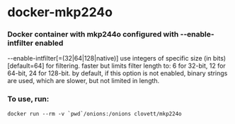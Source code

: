 # docker-mkp224o

### Docker container with mkp244o configured with --enable-intfilter enabled

--enable-intfilter[=(32|64|128|native)] use integers of specific size (in bits) [default=64] for filtering. faster but limits filter length to: 6 for 32-bit, 12 for 64-bit, 24 for 128-bit. by default, if this option is not enabled, binary strings are used, which are slower, but not limited in length.

### To use, run:

``docker run --rm -v `pwd`/onions:/onions clovett/mkp224o``
